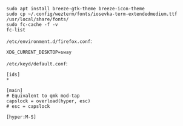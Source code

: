 ```
sudo apt install breeze-gtk-theme breeze-icon-theme
sudo cp ~/.config/wezterm/fonts/iosevka-term-extendedmedium.ttf /usr/local/share/fonts/
sudo fc-cache -f -v
fc-list
```

`/etc/environment.d/firefox.conf`:
```
XDG_CURRENT_DESKTOP=sway
```
`/etc/keyd/default.conf`:
```
[ids]
*

[main]
# Equivalent to qmk mod-tap
capslock = overload(hyper, esc)
# esc = capslock

[hyper:M-S]
```
